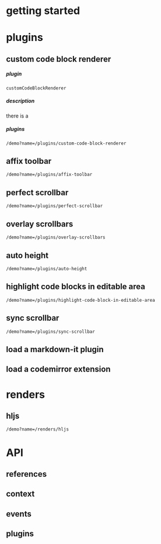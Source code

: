 # getting started

# plugins

## custom code block renderer

##### plugin
`customCodeBlockRenderer`

##### description
there is a 


##### plugins

```iframe
/demo?name=/plugins/custom-code-block-renderer
```

## affix toolbar

```iframe
/demo?name=/plugins/affix-toolbar
```

## perfect scrollbar

```iframe
/demo?name=/plugins/perfect-scrollbar
```

## overlay scrollbars

```iframe
/demo?name=/plugins/overlay-scrollbars
```

## auto height

```iframe
/demo?name=/plugins/auto-height
```
## highlight code blocks in editable area

```iframe
/demo?name=/plugins/highlight-code-block-in-editable-area
```
## sync scrollbar

```iframe
/demo?name=/plugins/sync-scrollbar
```

## load a markdown-it plugin

## load a codemirror extension

# renders

## hljs

```iframe
/demo?name=/renders/hljs
```

# API

## references

## context

## events

## plugins